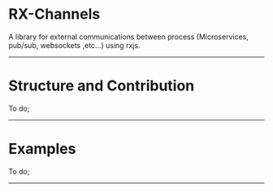 # RX-Channels

A library for external communications between process (Microservices, pub/sub, websockets ,etc...) using rxjs.

---

# Structure and Contribution

To do;

---

# Examples

To do;

---
